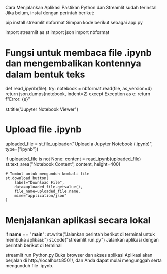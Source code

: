  Cara Menjalankan Aplikasi
Pastikan Python dan Streamlit sudah terinstal
Jika belum, instal dengan perintah berikut:


pip install streamlit nbformat
Simpan kode berikut sebagai app.py

import streamlit as st
import json
import nbformat

# Fungsi untuk membaca file .ipynb dan mengembalikan kontennya dalam bentuk teks
def read_ipynb(file):
    try:
        notebook = nbformat.read(file, as_version=4)
        return json.dumps(notebook, indent=2)
    except Exception as e:
        return f"Error: {e}"

st.title("Jupyter Notebook Viewer")

# Upload file .ipynb
uploaded_file = st.file_uploader("Upload a Jupyter Notebook (.ipynb)", type=["ipynb"])

if uploaded_file is not None:
    content = read_ipynb(uploaded_file)
    st.text_area("Notebook Content", content, height=400)

    # Tombol untuk mengunduh kembali file
    st.download_button(
        label="Download File",
        data=uploaded_file.getvalue(),
        file_name=uploaded_file.name,
        mime="application/json"
    )

# Menjalankan aplikasi secara lokal
if __name__ == "__main__":
    st.write("Jalankan perintah berikut di terminal untuk membuka aplikasi:")
    st.code("streamlit run.py")
Jalankan aplikasi dengan perintah berikut di terminal

streamlit run Python.py
Buka browser dan akses aplikasi
Aplikasi akan berjalan di http://localhost:8501/, dan Anda dapat mulai mengunggah serta mengunduh file .ipynb.